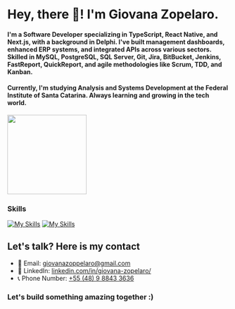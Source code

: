 # Hey, there 👋! I'm Giovana Zopelaro.

#### I'm a Software Developer specializing in TypeScript, React Native, and Next.js, with a background in Delphi. I've built management dashboards, enhanced ERP systems, and integrated APIs across various sectors. Skilled in MySQL, PostgreSQL, SQL Server, Git, Jira, BitBucket, Jenkins, FastReport, QuickReport, and agile methodologies like Scrum, TDD, and Kanban.

#### Currently, I'm studying Analysis and Systems Development at the Federal Institute of Santa Catarina. Always learning and growing in the tech world.



<div>
<img height="180px" src="https://github-readme-streak-stats.herokuapp.com/?user=gizopp&theme=dark"/></br>
</div>


### Skills

[![My Skills](https://skillicons.dev/icons?i=html,css,js,ts,react,nextjs,nodejs,express,postgres,mysql)](https://skillicons.dev)
[![My Skills](https://skillicons.dev/icons?i=figma,git,github,jenkins,mongodb,materialui,npm,postman,prisma,yarn)](https://skillicons.dev)


## Let's talk? Here is my contact
- 📧 Email: <a href="mailto:giovanazoppelaro@gmail.com?">giovanazoppelaro@gmail.com<a/>
- 🔗 LinkedIn: <a href="https://www.linkedin.com/in/giovana-zopelaro-b13888230/">linkedin.com/in/giovana-zopelaro/<a/>
- 📞 Phone Number: <a href="https://api.whatsapp.com/send/?phone=5548988433636&text&type=phone_number&app_absent=0">+55 (48) 9 8843 3636<a/>

### Let's build something amazing together :)
